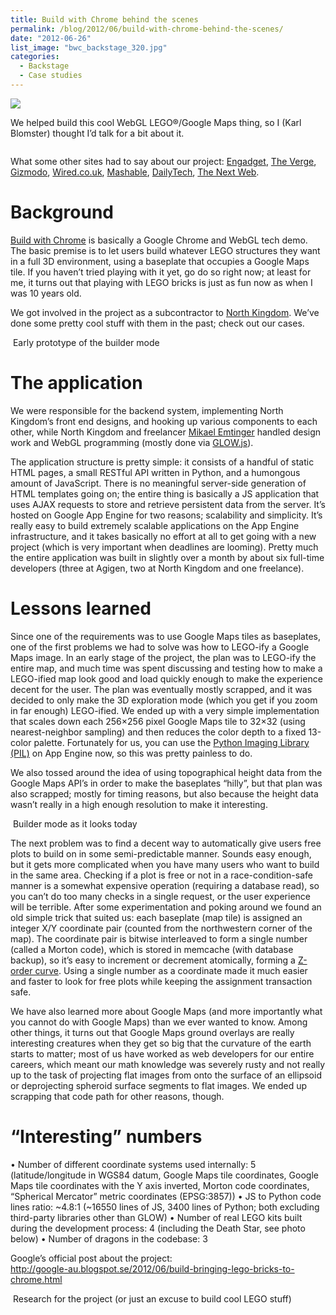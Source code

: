 ```yaml
---
title: Build with Chrome behind the scenes
permalink: /blog/2012/06/build-with-chrome-behind-the-scenes/
date: "2012-06-26"
list_image: "bwc_backstage_320.jpg"
categories:
  - Backstage
  - Case studies
---
```

<img src="/img/blog/posts/2012/06/build.png" >

We helped build this cool WebGL LEGO®/Google Maps thing, so I (Karl Blomster) thought I&#8217;d talk for a bit about it.

<!--more-->

<img title="agigen-blog-header" alt="" src="/img/blog/posts/2012/06/agigen-blog-header1.png" />

What some other sites had to say about our project: <a title="Engadget" href="http://www.engadget.com/2012/06/26/lego-and-google-chrome-build-australia/" target="_blank">Engadget</a>, <a title="The Verge" href="http://www.theverge.com/2012/6/26/3117910/google-lego-simulator-build-with-chrome" target="_blank">The Verge</a>, <a title="Gizmodo" href="http://gizmodo.com/5921316/you-can-now-build-virtual-lego-in-chrome" target="_blank">Gizmodo</a>, <a title="Wired.co.uk" href="http://www.wired.co.uk/news/archive/2012-06/26/build-with-chrome-lego" target="_blank">Wired.co.uk</a>, <a title="Mashable" href="http://mashable.com/2012/06/26/google-lego-build/" target="_blank">Mashable</a>, <a title="DailyTech" href="http://www.dailytech.com/Google+Adds+8+Trillion+Virtual+Lego+Bricks+to+Chrome/article25029.htm" target="_blank">DailyTech</a>, <a title="The Next Web" href="http://thenextweb.com/shareables/2012/06/26/kiss-goodbye-to-your-productivity-google-just-brought-8-trillion-lego-blocks-to-chrome/" target="_blank">The Next Web</a>.

# Background

[Build with Chrome][1] is basically a Google Chrome and WebGL tech demo. The basic premise is to let users build whatever LEGO structures they want in a full 3D environment, using a baseplate that occupies a Google Maps tile. If you haven&#8217;t tried playing with it yet, go do so right now; at least for me, it turns out that playing with LEGO bricks is just as fun now as when I was 10 years old.

We got involved in the project as a subcontractor to [North Kingdom][2]. We&#8217;ve done some pretty cool stuff with them in the past; check out our cases.

<img class="size-full wp-image-54" title="Build with Chrome prototype" alt="" src="/img/blog/posts/2012/06/agigen-blog-prototype.png" />
Early prototype of the builder mode

# The application

We were responsible for the backend system, implementing North Kingdom&#8217;s front end designs, and hooking up various components to each other, while North Kingdom and freelancer [Mikael Emtinger][3] handled design work and WebGL programming (mostly done via [GLOW.js][4]).

The application structure is pretty simple: it consists of a handful of static HTML pages, a small RESTful API written in Python, and a humongous amount of JavaScript. There is no meaningful server-side generation of HTML templates going on; the entire thing is basically a JS application that uses AJAX requests to store and retrieve persistent data from the server. It&#8217;s hosted on Google App Engine for two reasons; scalability and simplicity. It&#8217;s really easy to build extremely scalable applications on the App Engine infrastructure, and it takes basically no effort at all to get going with a new project (which is very important when deadlines are looming). Pretty much the entire application was built in slightly over a month by about six full-time developers (three at Agigen, two at North Kingdom and one freelance).

# Lessons learned

Since one of the requirements was to use Google Maps tiles as baseplates, one of the first problems we had to solve was how to LEGO-ify a Google Maps image. In an early stage of the project, the plan was to LEGO-ify the entire map, and much time was spent discussing and testing how to make a LEGO-ified map look good and load quickly enough to make the experience decent for the user. The plan was eventually mostly scrapped, and it was decided to only make the 3D exploration mode (which you get if you zoom in far enough) LEGO-ified. We ended up with a very simple implementation that scales down each 256&#215;256 pixel Google Maps tile to 32&#215;32 (using nearest-neighbor sampling) and then reduces the color depth to a fixed 13-color palette. Fortunately for us, you can use the [Python Imaging Library (PIL)][5] on App Engine now, so this was pretty painless to do.

We also tossed around the idea of using topographical height data from the Google Maps API&#8217;s in order to make the baseplates &#8220;hilly&#8221;, but that plan was also scrapped; mostly for timing reasons, but also because the height data wasn&#8217;t really in a high enough resolution to make it interesting.

<img class="size-full wp-image-55" title="Builder with Chrome" alt="" src="/img/blog/posts/2012/06/agigen-blog-builder.png" />
Builder mode as it looks today


The next problem was to find a decent way to automatically give users free plots to build on in some semi-predictable manner. Sounds easy enough, but it gets more complicated when you have many users who want to build in the same area. Checking if a plot is free or not in a race-condition-safe manner is a somewhat expensive operation (requiring a database read), so you can&#8217;t do too many checks in a single request, or the user experience will be terrible. After some experimentation and poking around we found an old simple trick that suited us: each baseplate (map tile) is assigned an integer X/Y coordinate pair (counted from the northwestern corner of the map). The coordinate pair is bitwise interleaved to form a single number (called a Morton code), which is stored in memcache (with database backup), so it&#8217;s easy to increment or decrement atomically, forming a [Z-order curve][6]. Using a single number as a coordinate made it much easier and faster to look for free plots while keeping the assignment transaction safe.

We have also learned more about Google Maps (and more importantly what you cannot do with Google Maps) than we ever wanted to know. Among other things, it turns out that Google Maps ground overlays are really interesting creatures when they get so big that the curvature of the earth starts to matter; most of us have worked as web developers for our entire careers, which meant our math knowledge was severely rusty and not really up to the task of projecting flat images from onto the surface of an ellipsoid or deprojecting spheroid surface segments to flat images. We ended up scrapping that code path for other reasons, though.

# &#8220;Interesting&#8221; numbers

• Number of different coordinate systems used internally: 5 (latitude/longitude in WGS84 datum, Google Maps tile coordinates, Google Maps tile coordinates with the Y axis inverted, Morton code coordinates, &#8220;Spherical Mercator&#8221; metric coordinates (EPSG:3857))
• JS to Python code lines ratio: ~4.8:1 (~16550 lines of JS, 3400 lines of Python; both excluding third-party libraries other than GLOW)
• Number of real LEGO kits built during the development process: 4 (including the Death Star, see photo below)
• Number of dragons in the codebase: 3

Google&#8217;s official post about the project:<br>
<a title="http://google-au.blogspot.se/2012/06/build-bringing-lego-bricks-to-chrome.html" href="http://google-au.blogspot.se/2012/06/build-bringing-lego-bricks-to-chrome.html" target="_blank">http://google-au.blogspot.se/2012/06/build-bringing-lego-bricks-to-chrome.html</a>

<img class="size-full wp-image-63" title="Build with Chrome" alt="" src="/img/blog/posts/2012/06/agigen-blog-lego-irl.png" />
Research for the project (or just an excuse to build cool LEGO stuff)


 [1]: http://buildwithchrome.com/
 [2]: http://www.northkingdom.com/
 [3]: https://github.com/empaempa
 [4]: https://github.com/empaempa/GLOW
 [5]: http://www.pythonware.com/products/pil/
 [6]: http://en.wikipedia.org/wiki/Z-order_curve
